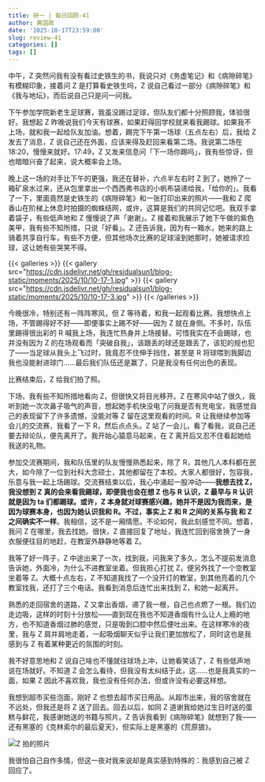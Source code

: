 ```yaml
---
title: 研一 | 每日回顾-41
author: 黄国政
date: '2025-10-17T23:59:00'
slug: review-41
categories: []
tags: []
---
```


<!--more-->

中午，Z 突然问我有没有看过史铁生的书，我说只对《务虚笔记》和《病隙碎笔》有模糊印象，接着问 Z 是打算看史铁生吗，Z 说自己看过一部分《病隙碎笔》和《我与地坛》，而后说自己只是问一问我。

下午参加学院新老生足球赛，我虽没踢过足球，但队友们都十分照顾我，体验很好。我想起 Z 昨晚说我们今天有球赛，如果赶得回学校就来看我踢球。如果我不上场，就和我一起给队友加油。想着，踢完下午第一场球（五点左右）后，我给 Z 发去了消息，Z 说自己还在外面，应该来得及赶回来看第二场。我说第二场在 18:20，慢慢来就好。17:49，Z 又发来信息问「下一场你踢吗」，我有些惊讶，但也暗暗兴奋了起来，说大概率会上场。

晚上这一场的对手比下午的更强，我还在替补，六点半左右时 Z 到了，她拎了一箱矿泉水过来，还从包里拿出一个西西弗书店的小帆布袋递给我，「给你的」。我看了一下，里面竟然是史铁生的《病隙碎笔》和一张打印出来的照片——我和 Z 爬香山在阶梯上休息时拍摄的蜘蛛结网，或许，这算是我们的共同记忆吧。我双手拿着袋子，有些低声地和 Z 慢慢说了声「谢谢」。Z 接着和我展示了她下午做的紫色美甲，我有些不知所措，只说「好看」。Z 还告诉我，因为有一箱水，她来的路上骑着共享自行车，有些不方便，但其他场次比赛的足球滚到她那时，她被请求捡球，这让她有些哭笑不得。

{{< galleries >}}
{{< gallery src="https://cdn.jsdelivr.net/gh/residualsun1/blog-static/moments/2025/10/10-17-1.jpg" >}}
{{< gallery src="https://cdn.jsdelivr.net/gh/residualsun1/blog-static/moments/2025/10/10-17-3.jpg" >}}
{{< /galleries >}}

<!--
|![](https://cdn.jsdelivr.net/gh/residualsun1/blog-static/moments/2025/10/10-17-1.jpg)|![](https://cdn.jsdelivr.net/gh/residualsun1/blog-static/moments/2025/10/10-17-3.jpg)|
|:-:|:-:|
-->

今晚很冷，特别还有一阵阵寒风，但 Z 等待着，和我一起观看比赛。我想快点上场，不管踢得好不好——即便事实上踢不好——因为 Z 就在身侧。不多时，队伍里踢得很出彩的 R 喊我上场，我连忙热身并上场接替。可惜我实在不会踢球，也并没有因为 Z 的在场观看而「突破自我」，该跟丢的球还是跟丢了，该犯的规也犯了——当足球从我头上飞过时，我竟忍不住伸手挡住，甚至是 R 将球喂到我脚边我也没能射进球门……最后我们队伍还是赢了，只是我没有任何出色的表现。

比赛结束后，Z 给我们拍了照。

下场，我有些不知所措地看向 Z，但很快又将目光移开。Z 在寒风中站了很久，我听到她一次次鼻子吸气的声音，想起她手机快没电了问我是否有充电宝，我感觉自己的表现留下了许多遗憾，没能对等 Z 留在这里观看的时间。R 让我继续参加等会儿的交流赛，我看了一下 R，然后点点头。Z 站了一会儿，看了看我，说自己还要去辩论队，便先离开了。我开始心猿意马起来，在 Z 离开后又忍不住看起她给我送的礼物。

参加交流赛期间，我和队伍里的队友慢慢熟悉起来，除了 R，其他几人本科都在民大，如今除了一位到社科大念硕士，其他都留在了本校。大家人都很好，包容我，乐意与我一起上场踢球。交流赛结束以后，我心中涌起一股冲动——**我想去找 Z，我没想到 Z 真的会来看我踢球，即便我也会在想 Z 也与 R 认识，Z 最早与 R 认识就是因为 ta 们都踢球。或许，Z 本身就对球赛感兴趣，她并不是因为我而来，是因为球赛本身，也因为她认识我和 R。不过，事实上 Z 和 R 之间的关系与我 和 Z 之间确实不一样**。我相信，这不是一厢情愿。不论如何，我此刻感觉不同。想着，我问 Z 在哪里，我去找她。很快，Z 直接回复了地址，我连忙回到宿舍换了一身衣服便往目的地赶，在教室外静静地等着 Z。

我等了好一阵子，Z 中途出来了一次，找到我，问我来了多久，怎么不提前发消息告诉她，外面冷，为什么不进教室坐着。但我担心打扰 Z，便另外找了一个空教室坐着等 Z。大概十点左右，Z 不知道我找了一个没开灯的教室，到其他亮着的几个教室找我，还打了三个电话。我看到消息后连忙出来找到 Z，和她一起离开。

熟悉的走回宿舍的道路，Z 又拿出香烟，递了我一根，自己也点燃了一根。我们边走边吸，这样的时刻十分放松——直到现在我也不知道香烟有什么让人上瘾的地方，也不知道香烟过肺的感觉，只是吸到口腔中然后便吐出来。在这样寒冷的夜里，我与 Z 肩并肩地走着，一起吸烟聊天似乎让我们更加放松了，同时这也是我感到与 Z 有着某种更近的氛围的时刻。

我不好意思地和 Z 说自己啥也不懂就往球场上冲，让她看笑话了，Z 有些低声地说在场就好。不知道 Z 会怎么看待，但我没有太纠结于此，这……也是我真实的一面，如果 Z 因此不喜欢我，我也没有任何办法，但或许没有必要这样想。

我想到超市买些泡面，刚好 Z 也想去超市买日用品。从超市出来，我的宿舍就在不远处，但我还是将 Z 送了回去。回去以后，如同 Z 道谢我给她过生日时送的蛋糕与鲜花，我感谢她送的书籍与照片。Z 告诉我看到《病隙碎笔》就想到了我——还有黑塞的《克林索尔的最后夏天》，但实际上是黑塞的《荒原狼》。

![Z 拍的照片](https://cdn.jsdelivr.net/gh/residualsun1/blog-static/moments/2025/10/10-17-2.jpg)

我很怕自己自作多情，但这一夜对我来说却是真实感到特殊的：我感到自己被 Z 回应了。